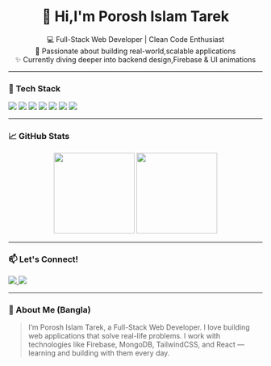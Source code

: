 <h1 align="center">👋 Hi,I'm Porosh Islam Tarek</h1>

<p align="center">
  💻 Full-Stack Web Developer | Clean Code Enthusiast <br>
  🚀 Passionate about building real-world,scalable applications <br>
  ✨ Currently diving deeper into backend design,Firebase & UI animations
</p>

---

### 🧰 Tech Stack
<p>
  <img src="https://img.shields.io/badge/React-61DAFB?style=flat&logo=react&logoColor=black" />
  <img src="https://img.shields.io/badge/Node.js-339933?style=flat&logo=node.js&logoColor=white" />
  <img src="https://img.shields.io/badge/MongoDB-47A248?style=flat&logo=mongodb&logoColor=white" />
  <img src="https://img.shields.io/badge/Firebase-FFCA28?style=flat&logo=firebase&logoColor=black" />
  <img src="https://img.shields.io/badge/Express-000000?style=flat&logo=express&logoColor=white" />
  <img src="https://img.shields.io/badge/TailwindCSS-38B2AC?style=flat&logo=tailwind-css&logoColor=white" />
  <img src="https://img.shields.io/badge/Vite-646CFF?style=flat&logo=vite&logoColor=white" />
</p>

---

### 📈 GitHub Stats
<p align="center">
  <img src="https://github-readme-stats.vercel.app/api?username=taanzzz&show_icons=true&theme=radical" height="160" />
  <img src="https://streak-stats.demolab.com/?user=taanzzz&theme=radical" height="160" />
</p>

---

### 📫 Let's Connect!
<p>
  <a href="https://linkedin.com/in/porosh-islam-tarek-567836367" target="_blank">
    <img src="https://img.shields.io/badge/LinkedIn-0077B5?style=flat&logo=linkedin&logoColor=white" />
  </a>
  <a href="https://joyous-net.surge.sh" target="_blank">
    <img src="https://img.shields.io/badge/Portfolio-222222?style=flat&logo=vercel&logoColor=white" />
  </a>
</p>

---

### 📝 About Me (Bangla)
> I’m Porosh Islam Tarek, a Full-Stack Web Developer. I love building web applications that solve real-life problems. I work with technologies like Firebase, MongoDB, TailwindCSS, and React — learning and building with them every day.

